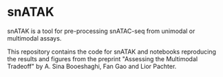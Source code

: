 # snATAK

snATAK is a tool for pre-processing snATAC-seq from unimodal or multimodal assays.

This repository contains the code for snATAK and notebooks reproducing the results and figures from the preprint "Assessing the Multimodal Tradeoff" by A. Sina Booeshaghi, Fan Gao and Lior Pachter.

